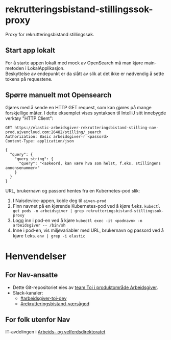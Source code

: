 # rekrutteringsbistand-stillingssok-proxy
Proxy for rekrutteringsbistand stillingssøk.

## Start app lokalt
For å starte appen lokalt med mock av OpenSearch må man kjøre main-metoden i LokalApplikasjon.<br>
Beskyttelse av endepunkt er da slått av slik at det ikke er nødvendig å sette tokens på requestene.

## Spørre manuelt mot Opensearch
Gjøres med å sende en HTTP GET request, som kan gjøres på mange forskjellige måter. I dette eksemplet vises syntaksen til IntelliJ sitt innebygde verktøy "HTTP Client":
```
GET https://elastic-arbeidsgiver-rekrutteringsbistand-stilling-nav-prod.aivencloud.com:26482/stilling/_search
Authorization: Basic arbeidsgiver-r <passord>
Content-Type: application/json

{
  "query": {
    "query_string": {
      "query": "<søkeord, kan være hva som helst, f.eks. stillingens annonsenummer>"
    }
  }
}
```

URL, brukernavn og passord hentes fra en Kubernetes-pod slik:
1. I Naisdevice-appen, koble deg til `aiven-prod`
2. Finn navnet på en kjørende Kubernetes-pod ved å kjøre f.eks. `kubectl get pods -n arbeidsgiver | grep rekrutteringsbistand-stillingssok-proxy`
3. Logg inn i pod-en ved å kjøre `kubectl exec -it <podnavn> -n arbeidsgiver -- /bin/sh`
4. Inne i pod-en, vis miljøvariabler med URL, brukernavn og passord ved å kjøre f.eks. `env | grep -i elastic` 


# Henvendelser

## For Nav-ansatte

* Dette Git-repositoriet eies
  av [team Toi i produktområde Arbeidsgiver](https://teamkatalog.nav.no/team/76f378c5-eb35-42db-9f4d-0e8197be0131).
* Slack-kanaler:
    * [#arbeidsgiver-toi-dev](https://nav-it.slack.com/archives/C02HTU8DBSR)
    * [#rekrutteringsbistand-værsågod](https://nav-it.slack.com/archives/C02HWV01P54)

## For folk utenfor Nav

IT-avdelingen
i [Arbeids- og velferdsdirektoratet](https://www.nav.no/no/NAV+og+samfunn/Kontakt+NAV/Relatert+informasjon/arbeids-og-velferdsdirektoratet-kontorinformasjon)
